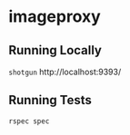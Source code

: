 imageproxy
==========


Running Locally
---------------

`shotgun`
http://localhost:9393/


Running Tests
-------------

`rspec spec`